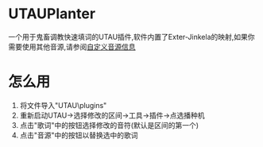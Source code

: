 # UTAUPlanter
一个用于鬼畜调教快速填词的UTAU插件,软件内置了Exter-Jinkela的映射,如果你需要使用其他音源,请参阅[自定义音源信息](https://github.com/Sanheiii/UTAUPlanter/blob/master/Notes/Customize.md)<br/>

怎么用
======
1. 将文件导入"UTAU\plugins\"<br/>
2. 重新启动UTAU→选择修改的区间→工具→插件→点选播种机
3. 点击"歌词"中的按钮选择修改的音符(默认是区间的第一个)
4. 点击"音源"中的按钮以替换选中的歌词
